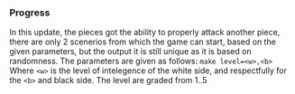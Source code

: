### Progress

In this update, the pieces got the ability to properly attack another piece, there are only 2 scenerios from which the game can start, based on the given parameters, but the output it is still unique as it is based on randomness. 
The parameters are given as follows: 
`make level=<w>,<b>`
Where `<w>` is the level of intelegence of the white side, and respectfully for the `<b>` and black side. 
The level are graded from 1..5
